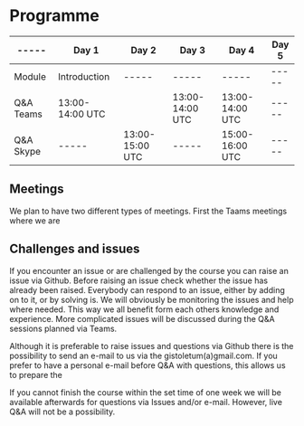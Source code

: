 # Programme 

|-----|Day 1|Day 2|Day 3|Day 4|Day 5|
|-----|-----|-----|-----|-----|-----|
|Module|Introduction|-----|-----|-----|-----|
|Q&A Teams|13:00-14:00 UTC||13:00-14:00 UTC|13:00-14:00 UTC|-----|13:00-14:00 UTC|
|Q&A Skype|-----|13:00-15:00 UTC|-----|15:00-16:00 UTC|-----|

## Meetings
We plan to have two different types of meetings. First the Taams meetings where we are 

## Challenges and issues 

If you encounter an issue or are challenged by the course you can raise an issue via Github. Before raising an issue check whether the issue has already been raised. 
Everybody can respond to an issue, either by adding on to it, or by solving is. We will obviously be monitoring the issues and help where needed. This way we all benefit form each others knowledge and experience. 
More complicated issues will be discussed during the Q&A sessions planned via Teams. 


Although it is preferable to raise issues and questions via Github there is the possibility to send an e-mail to us via the gistoletum(a)gmail.com.
If you prefer to have a personal e-mail before Q&A with questions, this allows us to prepare the 


If you cannot finish the course within the set time of one week we will be available afterwards for questions via Issues and/or e-mail. However, live Q&A will not be a possibility.
